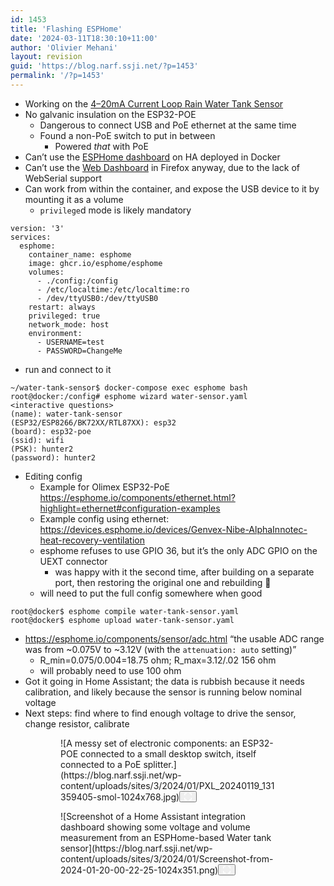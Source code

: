 ```yaml
---
id: 1453
title: 'Flashing ESPHome'
date: '2024-03-11T18:30:10+11:00'
author: 'Olivier Mehani'
layout: revision
guid: 'https://blog.narf.ssji.net/?p=1453'
permalink: '/?p=1453'
---
```


- Working on the [4–20mA Current Loop Rain Water Tank Sensor](https://blog.narf.ssji.net/2023/11/11/4-20ma-current-loop-rain-water-tank-sensor/)
- No galvanic insulation on the ESP32-POE 
    - Dangerous to connect USB and PoE ethernet at the same time
    - Found a non-PoE switch to put in between 
        - Powered *that* with PoE
- Can’t use the [ESPHome dashboard](https://esphome.io/guides/getting_started_hassio#installing-esphome-dashboard) on HA deployed in Docker
- Can’t use the [Web Dashboard](https://esphome.io/guides/getting_started_command_line) in Firefox anyway, due to the lack of WebSerial support
- Can work from within the container, and expose the USB device to it by mounting it as a volume 
    - `privilege`d mode is likely mandatory

```
version: '3'
services:
  esphome:
    container_name: esphome
    image: ghcr.io/esphome/esphome
    volumes:
      - ./config:/config
      - /etc/localtime:/etc/localtime:ro
      - /dev/ttyUSB0:/dev/ttyUSB0
    restart: always
    privileged: true
    network_mode: host
    environment:
      - USERNAME=test
      - PASSWORD=ChangeMe
```

- run and connect to it

```
~/water-tank-sensor$ docker-compose exec esphome bash
root@docker:/config# esphome wizard water-sensor.yaml
<interactive questions>
(name): water-tank-sensor 
(ESP32/ESP8266/BK72XX/RTL87XX): esp32
(board): esp32-poe
(ssid): wifi
(PSK): hunter2
(password): hunter2
```

- Editing config 
    - Example for Olimex ESP32-PoE <https://esphome.io/components/ethernet.html?highlight=ethernet#configuration-examples>
    - Example config using ethernet: <https://devices.esphome.io/devices/Genvex-Nibe-AlphaInnotec-heat-recovery-ventilation>
    - esphome refuses to use GPIO 36, but it’s the only ADC GPIO on the UEXT connector 
        - was happy with it the second time, after building on a separate port, then restoring the original one and rebuilding 🤷
    - will need to put the full config somewhere when good

```
root@docker$ esphome compile water-tank-sensor.yaml 
root@docker$ esphome upload water-tank-sensor.yaml 
```

- <https://esphome.io/components/sensor/adc.html> “the usable ADC range was from ~0.075V to ~3.12V (with the `attenuation: auto` setting)” 
    - R\_min=0.075/0.004=18.75 ohm; R\_max=3.12/.02 156 ohm
    - will probably need to use 100 ohm
- Got it going in Home Assistant; the data is rubbish because it needs calibration, and likely because the sensor is running below nominal voltage
- Next steps: find where to find enough voltage to drive the sensor, change resistor, calibrate

<figure class="wp-block-gallery has-nested-images columns-1 wp-block-gallery-98 is-layout-flex wp-block-gallery-is-layout-flex"><figure class="wp-block-image size-large wp-lightbox-container" data-wp-context="{"uploadedSrc":"https:\/\/blog.narf.ssji.net\/wp-content\/uploads\/sites\/3\/2024\/01\/PXL_20240119_131359405-smol.jpg","figureClassNames":"wp-block-image size-large","figureStyles":null,"imgClassNames":"wp-image-1258","imgStyles":null,"targetWidth":2048,"targetHeight":1536,"scaleAttr":false,"ariaLabel":"Enlarge image: A messy set of electronic components: an ESP32-POE connected to a small desktop switch, itself connected to a PoE splitter.","alt":"A messy set of electronic components: an ESP32-POE connected to a small desktop switch, itself connected to a PoE splitter."}" data-wp-interactive="core/image">![A messy set of electronic components: an ESP32-POE connected to a small desktop switch, itself connected to a PoE splitter.](https://blog.narf.ssji.net/wp-content/uploads/sites/3/2024/01/PXL_20240119_131359405-smol-1024x768.jpg)<button aria-haspopup="dialog" aria-label="Enlarge image: A messy set of electronic components: an ESP32-POE connected to a small desktop switch, itself connected to a PoE splitter." class="lightbox-trigger" data-wp-init="callbacks.initTriggerButton" data-wp-on-async--click="actions.showLightbox" data-wp-style--right="context.imageButtonRight" data-wp-style--top="context.imageButtonTop" type="button"> <svg fill="none" height="12" viewbox="0 0 12 12" width="12" xmlns="http://www.w3.org/2000/svg"><path d="M2 0a2 2 0 0 0-2 2v2h1.5V2a.5.5 0 0 1 .5-.5h2V0H2Zm2 10.5H2a.5.5 0 0 1-.5-.5V8H0v2a2 2 0 0 0 2 2h2v-1.5ZM8 12v-1.5h2a.5.5 0 0 0 .5-.5V8H12v2a2 2 0 0 1-2 2H8Zm2-12a2 2 0 0 1 2 2v2h-1.5V2a.5.5 0 0 0-.5-.5H8V0h2Z" fill="#fff"></path></svg></button></figure><figure class="wp-block-image size-large wp-lightbox-container" data-wp-context="{"uploadedSrc":"https:\/\/blog.narf.ssji.net\/wp-content\/uploads\/sites\/3\/2024\/01\/Screenshot-from-2024-01-20-00-22-25.png","figureClassNames":"wp-block-image size-large","figureStyles":null,"imgClassNames":"wp-image-1259","imgStyles":null,"targetWidth":1231,"targetHeight":422,"scaleAttr":false,"ariaLabel":"Enlarge image: Screenshot of a Home Assistant integration dashboard showing some voltage and volume measurement from an ESPHome-based Water tank sensor","alt":"Screenshot of a Home Assistant integration dashboard showing some voltage and volume measurement from an ESPHome-based Water tank sensor"}" data-wp-interactive="core/image">![Screenshot of a Home Assistant integration dashboard showing some voltage and volume measurement from an ESPHome-based Water tank sensor](https://blog.narf.ssji.net/wp-content/uploads/sites/3/2024/01/Screenshot-from-2024-01-20-00-22-25-1024x351.png)<button aria-haspopup="dialog" aria-label="Enlarge image: Screenshot of a Home Assistant integration dashboard showing some voltage and volume measurement from an ESPHome-based Water tank sensor" class="lightbox-trigger" data-wp-init="callbacks.initTriggerButton" data-wp-on-async--click="actions.showLightbox" data-wp-style--right="context.imageButtonRight" data-wp-style--top="context.imageButtonTop" type="button"> <svg fill="none" height="12" viewbox="0 0 12 12" width="12" xmlns="http://www.w3.org/2000/svg"><path d="M2 0a2 2 0 0 0-2 2v2h1.5V2a.5.5 0 0 1 .5-.5h2V0H2Zm2 10.5H2a.5.5 0 0 1-.5-.5V8H0v2a2 2 0 0 0 2 2h2v-1.5ZM8 12v-1.5h2a.5.5 0 0 0 .5-.5V8H12v2a2 2 0 0 1-2 2H8Zm2-12a2 2 0 0 1 2 2v2h-1.5V2a.5.5 0 0 0-.5-.5H8V0h2Z" fill="#fff"></path></svg></button></figure></figure>